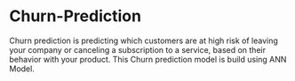 # Churn-Prediction
Churn prediction is predicting which customers are at high risk of leaving your company or canceling a subscription to a service, based on their behavior with your product.   This Churn prediction model is build using ANN Model.
